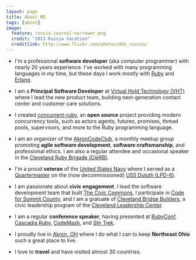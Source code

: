 ```yaml
---
layout: page
title: About ME
tags: [about]
image:
  feature: russia-journal-narrower.png
  credit: "2013 Russia Vacation"
  creditlink: http://www.flickr.com/photos/dds_russia/
---
```


* I'm a professional **software developer** (aka computer programmer) with nearly 20 years experience.
  I've worked with many programming languages in my time, but these days I work mostly with
  [Ruby](https://www.ruby-lang.org/en/) and [Erlang](http://www.erlang.org/).

* I am a **Principal Software Developer** at [Virtual Hold Technology (VHT)](http://www.virtualhold.com/)
  where I lead the new product team, building next-generation contact center and customer care solutions.

* I created [concurrent-ruby](http://www.concurrent-ruby.com), an **open source** project
  providing modern concurrency tools, such as actors agents, futures, promises, thread pools,
  supervisors, and more to the Ruby programming language.

* I am an organizer of the [AkronCodeClub](http://www.meetup.com/AkronCodeClub/), a monthly
  meetup group promoting **agile software development**, **software craftsmanship**, and professional
  ethics. I am also a regular attendee and occasional speaker in the
  [Cleveland Ruby Brigade (CleRB)](http://www.meetup.com/ClevelandRuby/).

* I'm a proud **veteran** of the [United States Navy](http://www.navy.mil/) where I served as a
  [Quartermaster](http://www.public.navy.mil/bupers-npc/enlisted/community/surface_cs_ops/Pages/QM.aspx)
  on the (now decommissioned) [USS Duluth (LPD-6)](http://www.ussduluth.org/).

* I am passionate about **civic engagement**. I lead the software development team that built
  [The Civic Commons](http://theciviccommons.com/), I participate in
  [Code for Summit County](http://codeforsummitcounty.org/), and I am a gratuate of
  [Cleveland Bridge Builders](http://www.cleveleads.org/CLC-BridgeBuilders), a civic leadership
  program of the [Cleveland Leadership Center](http://www.cleveleads.org/).

* I am a regular **conference speaker**, having presented at [RubyConf](http://www.confreaks.com/videos/2872-rubyconf2013-advanced-concurrent-programming-in-ruby),
  [Cascadia Ruby](http://www.confreaks.com/videos/2790-cascadiaruby2013-advanced-multithreading-in-ruby),
  [CodeMash](http://www.codemash.org/), and [Stir Trek](http://stirtrek.com/).

* I proudly live in [Akron, OH](http://www.akronohio.gov/) where I do what I can to keep
  **Northeast Ohio** such a great place to live.

* I love to **travel** and have visited almost 30 countries.
